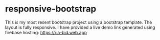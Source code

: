 # responsive-bootstrap

This is my most resent bootstrap project using a bootstrap template. The layout is fully responsive. I have provided a live demo link generated using firebase hosting:
https://ria-bid.web.app
